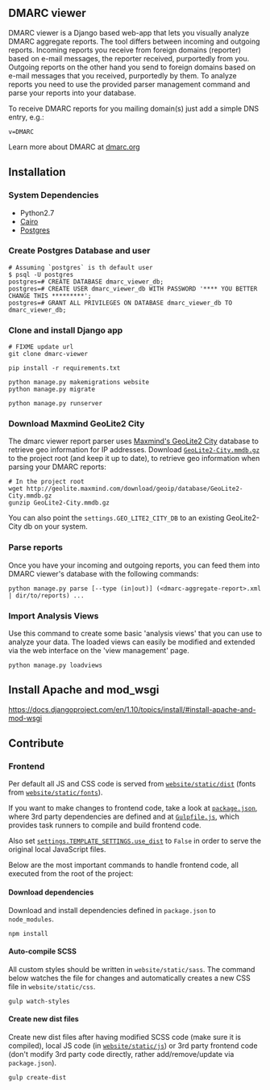 DMARC viewer
------
DMARC viewer is a Django based web-app that lets you visually analyze DMARC aggregate reports. The tool differs between incoming and outgoing reports. Incoming reports you receive from foreign domains (reporter) based on e-mail messages, the reporter received, purportedly from you. Outgoing reports on the other hand you send to foreign domains based on e-mail messages that you received, purportedly by them. To analyze reports you need to use the provided parser management command and parse your reports into your database.

To receive DMARC reports for you mailing domain(s) just add a simple DNS entry, e.g.:
```shell
v=DMARC
````

Learn more about DMARC at [dmarc.org](https://dmarc.org/)

## Installation
### System Dependencies
- Python2.7
- [Cairo](https://www.cairographics.org/download/)
- [Postgres](https://docs.djangoproject.com/en/1.8/ref/databases/#postgresql-note)

### Create Postgres Database and user
```shell
# Assuming `postgres` is th default user
$ psql -U postgres
postgres=# CREATE DATABASE dmarc_viewer_db;
postgres=# CREATE USER dmarc_viewer_db WITH PASSWORD '**** YOU BETTER CHANGE THIS *********';
postgres=# GRANT ALL PRIVILEGES ON DATABASE dmarc_viewer_db TO dmarc_viewer_db;
```

### Clone and install Django app
```
# FIXME update url
git clone dmarc-viewer

pip install -r requirements.txt

python manage.py makemigrations website
python manage.py migrate

python manage.py runserver
```

### Download Maxmind GeoLite2 City

The dmarc viewer report parser uses [Maxmind's GeoLite2 City](http://geolite.maxmind.com/download/geoip/database) database to
retrieve geo information for IP addresses.
Download [`GeoLite2-City.mmdb.gz`](http://geolite.maxmind.com/download/geoip/database/GeoLite2-City.mmdb.gz) to the project root (and keep it up to date), to retrieve geo information when parsing your DMARC reports:

```shell
# In the project root
wget http://geolite.maxmind.com/download/geoip/database/GeoLite2-City.mmdb.gz
gunzip GeoLite2-City.mmdb.gz
```
You can also point the `settings.GEO_LITE2_CITY_DB` to an existing GeoLite2-City db on your system.


### Parse reports
Once you have your incoming and outgoing reports, you can feed them into DMARC viewer's database with the following commands:
```shell
python manage.py parse [--type (in|out)] (<dmarc-aggregate-report>.xml | dir/to/reports) ...
```

### Import Analysis Views

Use this command to create some basic 'analysis views' that you can use to
analyze your data. The loaded views can easily be modified and extended via the
web interface on the 'view management' page.

```
python manage.py loadviews
```


## Install Apache and mod_wsgi
https://docs.djangoproject.com/en/1.10/topics/install/#install-apache-and-mod-wsgi


## Contribute

### Frontend
Per default all JS and CSS code is served from
[`website/static/dist`](website/static/dist) (fonts from
[`website/static/fonts`](website/static/fonts)).

If you want to make changes to frontend code, take a look at
[`package.json`](package.json), where 3rd party dependencies are defined
and at [`Gulpfile.js`](Gulpfile.js), which provides task runners to compile
and build frontend code.

Also set [`settings.TEMPLATE_SETTINGS.use_dist`](dmarc_viewer/settings.py) to
`False` in order to serve the original local JavaScript files.

Below are the most important commands to handle frontend code, all executed
from the root of the project:

#### Download dependencies
Download and install dependencies defined in `package.json` to `node_modules`.
```shell
npm install
```
#### Auto-compile SCSS
All custom styles should be written in `website/static/sass`. The command below
watches the file for changes and automatically creates a new CSS file in
`website/static/css`.
```shell
gulp watch-styles
```

#### Create new dist files
Create new dist files after having modified SCSS code (make sure it is
compiled), local JS code (in [`website/static/js`](website/static/js)) or
3rd party frontend code (don't modify 3rd party code directly, rather
add/remove/update via `package.json`).

```shell
gulp create-dist
```
